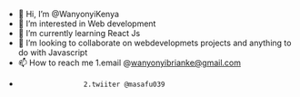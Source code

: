 - 👋 Hi, I’m @WanyonyiKenya
- 👀 I’m interested in Web development
- 🌱 I’m currently learning React Js
- 💞️ I’m looking to collaborate on webdevelopmets projects and anything to do with Javascript
- 📫 How to reach me 1.email @wanyonyibrianke@gmail.com
-                     2.twiiter @masafu039

<!---
WanyonyiKenya/WanyonyiKenya is a ✨ special ✨ repository because its `README.md` (this file) appears on your GitHub profile.
You can click the Preview link to take a look at your changes.
--->
